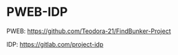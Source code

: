 # PWEB-IDP
PWEB: https://github.com/Teodora-21/FindBunker-Project

IDP: https://gitlab.com/project-idp

